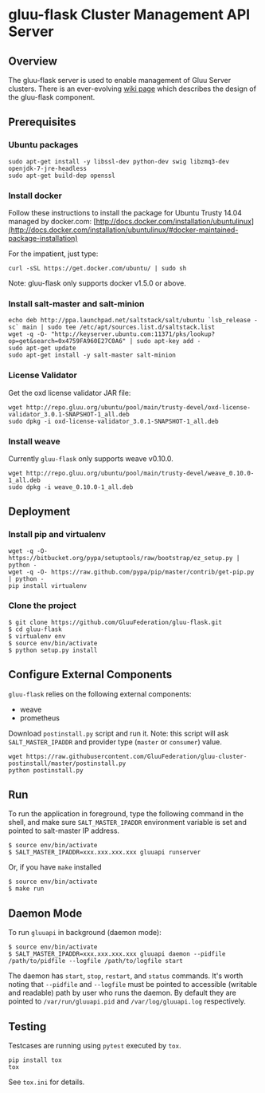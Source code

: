 # gluu-flask Cluster Management API Server

## Overview

The gluu-flask server is used to enable management of Gluu Server clusters.
There is an ever-evolving [wiki page](http://www.gluu.co/gluu_salt) which describes
the design of the gluu-flask component.

## Prerequisites

### Ubuntu packages

```
sudo apt-get install -y libssl-dev python-dev swig libzmq3-dev openjdk-7-jre-headless
sudo apt-get build-dep openssl
```

### Install docker

Follow these instructions to install the package for Ubuntu Trusty 14.04 managed by docker.com:
[http://docs.docker.com/installation/ubuntulinux](http://docs.docker.com/installation/ubuntulinux/#docker-maintained-package-installation)

For the impatient, just type:

```
curl -sSL https://get.docker.com/ubuntu/ | sudo sh
```

Note: gluu-flask only supports docker v1.5.0 or above.

### Install salt-master and salt-minion

```
echo deb http://ppa.launchpad.net/saltstack/salt/ubuntu `lsb_release -sc` main | sudo tee /etc/apt/sources.list.d/saltstack.list
wget -q -O- "http://keyserver.ubuntu.com:11371/pks/lookup?op=get&search=0x4759FA960E27C0A6" | sudo apt-key add -
sudo apt-get update
sudo apt-get install -y salt-master salt-minion
```

### License Validator

Get the oxd license validator JAR file:

```
wget http://repo.gluu.org/ubuntu/pool/main/trusty-devel/oxd-license-validator_3.0.1-SNAPSHOT-1_all.deb
sudo dpkg -i oxd-license-validator_3.0.1-SNAPSHOT-1_all.deb
```

### Install weave

Currently `gluu-flask` only supports weave v0.10.0.

```
wget http://repo.gluu.org/ubuntu/pool/main/trusty-devel/weave_0.10.0-1_all.deb
sudo dpkg -i weave_0.10.0-1_all.deb
```

## Deployment

### Install pip and virtualenv

```
wget -q -O- https://bitbucket.org/pypa/setuptools/raw/bootstrap/ez_setup.py | python -
wget -q -O- https://raw.github.com/pypa/pip/master/contrib/get-pip.py | python -
pip install virtualenv
```

### Clone the project

```
$ git clone https://github.com/GluuFederation/gluu-flask.git
$ cd gluu-flask
$ virtualenv env
$ source env/bin/activate
$ python setup.py install
```

## Configure External Components

`gluu-flask` relies on the following external components:

* weave
* prometheus

Download `postinstall.py` script and run it.
Note: this script will ask `SALT_MASTER_IPADDR` and provider type (`master` or `consumer`) value.

```
wget https://raw.githubusercontent.com/GluuFederation/gluu-cluster-postinstall/master/postinstall.py
python postinstall.py
```

## Run

To run the application in foreground, type the following command in the shell,
and make sure `SALT_MASTER_IPADDR` environment variable is set and
pointed to salt-master IP address.

```
$ source env/bin/activate
$ SALT_MASTER_IPADDR=xxx.xxx.xxx.xxx gluuapi runserver
```

Or, if you have `make` installed

```
$ source env/bin/activate
$ make run
```

## Daemon Mode

To run `gluuapi` in background (daemon mode):

```
$ source env/bin/activate
$ SALT_MASTER_IPADDR=xxx.xxx.xxx.xxx gluuapi daemon --pidfile /path/to/pidfile --logfile /path/to/logfile start
```

The daemon has `start`, `stop`, `restart`, and `status` commands.
It's worth noting that `--pidfile` and `--logfile` must be pointed to accessible (writable and readable) path by user who runs the daemon.
By default they are pointed to `/var/run/gluuapi.pid` and `/var/log/gluuapi.log` respectively.

## Testing

Testcases are running using ``pytest`` executed by ``tox``.

```
pip install tox
tox
```

See `tox.ini` for details.
